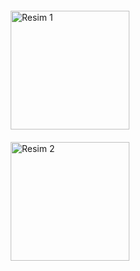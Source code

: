 <div style="display: flex; flex-direction: column; align-items: center; margin: 10px;">
    <img src="https://github.com/user-attachments/assets/6e3cc225-3e15-400d-8758-83f74324fa94" alt="Resim 1" style="width: 190px; height: auto; margin: 10px;">
    <img src="https://github.com/user-attachments/assets/09728399-233b-4c8f-b858-9fe1140b9eb4" alt="Resim 2" style="width: 190px; height: auto; margin: 10px;">
</div>
